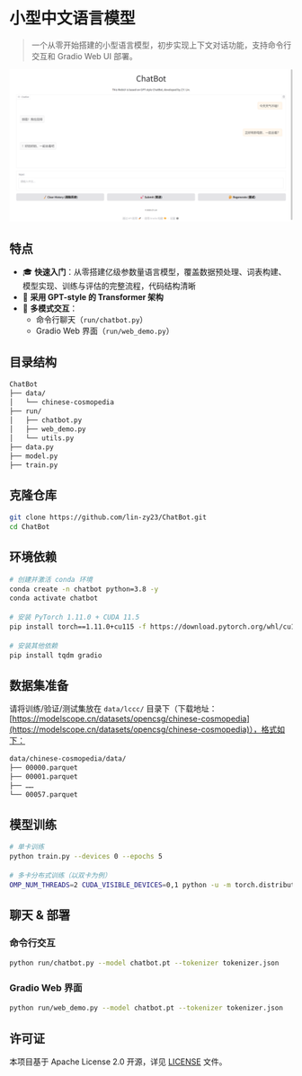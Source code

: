 # 小型中文语言模型

> 一个从零开始搭建的小型语言模型，初步实现上下文对话功能，支持命令行交互和 Gradio Web UI 部署。

![](assets/demo.png)

## 特点

* 🎓 **快速入门**：从零搭建亿级参数量语言模型，覆盖数据预处理、词表构建、模型实现、训练与评估的完整流程，代码结构清晰
* 🤖 **采用 GPT-style 的 Transformer 架构**
* 💬 **多模式交互**：
  * 命令行聊天（`run/chatbot.py`）
  * Gradio Web 界面（`run/web_demo.py`）

## 目录结构

```
ChatBot
├── data/
│   └── chinese-cosmopedia
├── run/
│   ├── chatbot.py
│   ├── web_demo.py
│   └── utils.py
├── data.py
├── model.py
├── train.py
```

## 克隆仓库

```bash
git clone https://github.com/lin-zy23/ChatBot.git
cd ChatBot
```

## 环境依赖

```bash
# 创建并激活 conda 环境
conda create -n chatbot python=3.8 -y
conda activate chatbot

# 安装 PyTorch 1.11.0 + CUDA 11.5
pip install torch==1.11.0+cu115 -f https://download.pytorch.org/whl/cu115/torch_stable.html

# 安装其他依赖
pip install tqdm gradio
```

## 数据集准备

请将训练/验证/测试集放在 `data/lccc/` 目录下（下载地址：[https://modelscope.cn/datasets/opencsg/chinese-cosmopedia](https://modelscope.cn/datasets/opencsg/chinese-cosmopedia)），格式如下：

```
data/chinese-cosmopedia/data/
├── 00000.parquet
├── 00001.parquet
├── ……
└── 00057.parquet
```

## 模型训练

```bash
# 单卡训练
python train.py --devices 0 --epochs 5

# 多卡分布式训练（以双卡为例）
OMP_NUM_THREADS=2 CUDA_VISIBLE_DEVICES=0,1 python -u -m torch.distributed.run --nproc_per_node=2 train.py --distributed --devices 0,1 --epochs 5
```

## 聊天 & 部署

### 命令行交互

```bash
python run/chatbot.py --model chatbot.pt --tokenizer tokenizer.json
```

### Gradio Web 界面

```bash
python run/web_demo.py --model chatbot.pt --tokenizer tokenizer.json
```

## 许可证

本项目基于 Apache License 2.0 开源，详见 [LICENSE](LICENSE) 文件。
